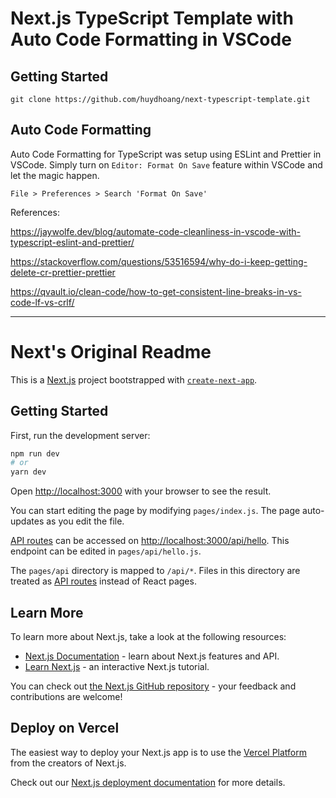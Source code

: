 # Next.js TypeScript Template with Auto Code Formatting in VSCode

## Getting Started

`git clone https://github.com/huydhoang/next-typescript-template.git`

## Auto Code Formatting

Auto Code Formatting for TypeScript was setup using ESLint and Prettier in VSCode.
Simply turn on `Editor: Format On Save` feature within VSCode and let the magic happen.

`File > Preferences > Search 'Format On Save'`

References:

https://jaywolfe.dev/blog/automate-code-cleanliness-in-vscode-with-typescript-eslint-and-prettier/

https://stackoverflow.com/questions/53516594/why-do-i-keep-getting-delete-cr-prettier-prettier

https://qvault.io/clean-code/how-to-get-consistent-line-breaks-in-vs-code-lf-vs-crlf/

---

# Next's Original Readme

This is a [Next.js](https://nextjs.org/) project bootstrapped with [`create-next-app`](https://github.com/vercel/next.js/tree/canary/packages/create-next-app).

## Getting Started

First, run the development server:

```bash
npm run dev
# or
yarn dev
```

Open [http://localhost:3000](http://localhost:3000) with your browser to see the result.

You can start editing the page by modifying `pages/index.js`. The page auto-updates as you edit the file.

[API routes](https://nextjs.org/docs/api-routes/introduction) can be accessed on [http://localhost:3000/api/hello](http://localhost:3000/api/hello). This endpoint can be edited in `pages/api/hello.js`.

The `pages/api` directory is mapped to `/api/*`. Files in this directory are treated as [API routes](https://nextjs.org/docs/api-routes/introduction) instead of React pages.

## Learn More

To learn more about Next.js, take a look at the following resources:

- [Next.js Documentation](https://nextjs.org/docs) - learn about Next.js features and API.
- [Learn Next.js](https://nextjs.org/learn) - an interactive Next.js tutorial.

You can check out [the Next.js GitHub repository](https://github.com/vercel/next.js/) - your feedback and contributions are welcome!

## Deploy on Vercel

The easiest way to deploy your Next.js app is to use the [Vercel Platform](https://vercel.com/new?utm_medium=default-template&filter=next.js&utm_source=create-next-app&utm_campaign=create-next-app-readme) from the creators of Next.js.

Check out our [Next.js deployment documentation](https://nextjs.org/docs/deployment) for more details.
